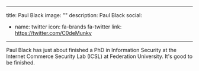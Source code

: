 
---
title: Paul Black
image: ""
description: Paul Black
social:

  - name: twitter
    icon: fa-brands fa-twitter
    link: https://twitter.com/C0deMunky

---

Paul Black has just about finished a PhD in Information Security at the Internet Commerce Security Lab (ICSL) at Federation University. It's good to be finished.